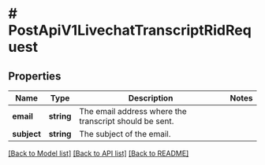# # PostApiV1LivechatTranscriptRidRequest

## Properties

Name | Type | Description | Notes
------------ | ------------- | ------------- | -------------
**email** | **string** | The email address where the transcript should be sent. |
**subject** | **string** | The subject of the email. |

[[Back to Model list]](../../README.md#models) [[Back to API list]](../../README.md#endpoints) [[Back to README]](../../README.md)
